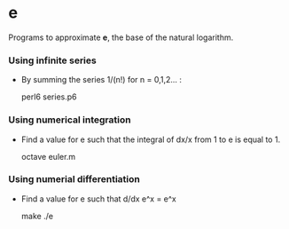 # e

Programs to approximate **e**, the base of the natural logarithm.

### Using infinite series
- By summing the series 1/(n!) for n = 0,1,2... :

    perl6 series.p6

### Using numerical integration
- Find a value for e such that the integral of dx/x from 1 to e is equal to 1.
  
    octave euler.m

### Using numerial differentiation
- Find a value for e such that d/dx e^x = e^x

    make
    ./e
